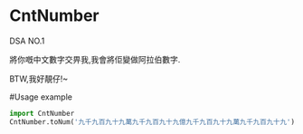 # CntNumber
DSA NO.1

將你嘅中文數字交畀我,我會將佢變做阿拉伯數字.

BTW,我好靚仔!~

#Usage example
```python
import CntNumber
CntNumber.toNum('九千九百九十九萬九千九百九十九億九千九百九十九萬九千九百九十九')
```
